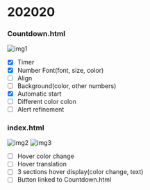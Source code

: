 # 202020
### Countdown.html
![img1](https://github.com/haotiansun/202020/blob/master/img/countdown_1.png)
- [x] Timer
- [x] Number Font(font, size, color)
- [ ] Align
- [ ] Background(color, other numbers)
- [x] Automatic start
- [ ] Different color colon
- [ ] Alert refinement
### index.html
![img2](https://github.com/haotiansun/202020/blob/master/img/index_1.png)
![img3](https://github.com/haotiansun/202020/blob/master/img/index_2.png)
- [ ] Hover color change
- [ ] Hover translation
- [ ] 3 sections hover display(color change, text)
- [ ] Button linked to Countdown.html
